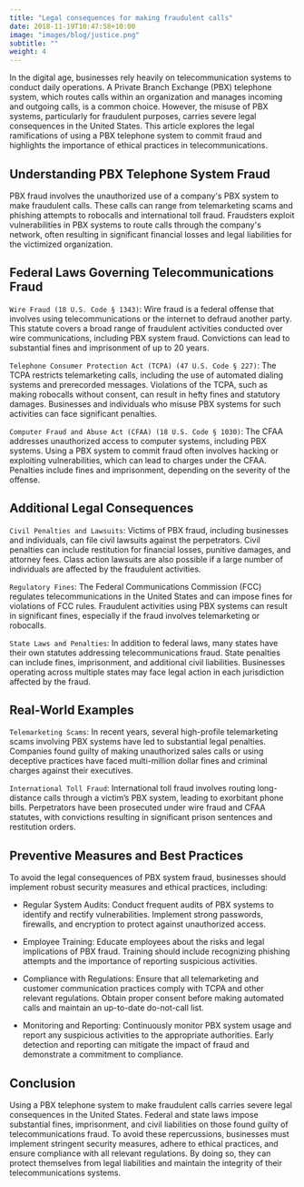 ```yaml
---
title: "Legal consequences for making fraudulent calls"
date: 2018-11-19T10:47:58+10:00
image: "images/blog/justice.png"
subtitle: ""
weight: 4
---
```


In the digital age, businesses rely heavily on telecommunication systems to conduct daily operations. A Private Branch Exchange (PBX) telephone system, which routes calls within an organization and manages incoming and outgoing calls, is a common choice. However, the misuse of PBX systems, particularly for fraudulent purposes, carries severe legal consequences in the United States. This article explores the legal ramifications of using a PBX telephone system to commit fraud and highlights the importance of ethical practices in telecommunications.


## Understanding PBX Telephone System Fraud

PBX fraud involves the unauthorized use of a company's PBX system to make fraudulent calls. These calls can range from telemarketing scams and phishing attempts to robocalls and international toll fraud. Fraudsters exploit vulnerabilities in PBX systems to route calls through the company's network, often resulting in significant financial losses and legal liabilities for the victimized organization.

## Federal Laws Governing Telecommunications Fraud

`Wire Fraud (18 U.S. Code § 1343)`: Wire fraud is a federal offense that involves using telecommunications or the internet to defraud another party. This statute covers a broad range of fraudulent activities conducted over wire communications, including PBX system fraud. Convictions can lead to substantial fines and imprisonment of up to 20 years.

`Telephone Consumer Protection Act (TCPA) (47 U.S. Code § 227)`: The TCPA restricts telemarketing calls, including the use of automated dialing systems and prerecorded messages. Violations of the TCPA, such as making robocalls without consent, can result in hefty fines and statutory damages. Businesses and individuals who misuse PBX systems for such activities can face significant penalties.

`Computer Fraud and Abuse Act (CFAA) (18 U.S. Code § 1030)`: The CFAA addresses unauthorized access to computer systems, including PBX systems. Using a PBX system to commit fraud often involves hacking or exploiting vulnerabilities, which can lead to charges under the CFAA. Penalties include fines and imprisonment, depending on the severity of the offense.


## Additional Legal Consequences

`Civil Penalties and Lawsuits`: Victims of PBX fraud, including businesses and individuals, can file civil lawsuits against the perpetrators. Civil penalties can include restitution for financial losses, punitive damages, and attorney fees. Class action lawsuits are also possible if a large number of individuals are affected by the fraudulent activities.

`Regulatory Fines`: The Federal Communications Commission (FCC) regulates telecommunications in the United States and can impose fines for violations of FCC rules. Fraudulent activities using PBX systems can result in significant fines, especially if the fraud involves telemarketing or robocalls.

`State Laws and Penalties`: In addition to federal laws, many states have their own statutes addressing telecommunications fraud. State penalties can include fines, imprisonment, and additional civil liabilities. Businesses operating across multiple states may face legal action in each jurisdiction affected by the fraud.

## Real-World Examples

`Telemarketing Scams`: In recent years, several high-profile telemarketing scams involving PBX systems have led to substantial legal penalties. Companies found guilty of making unauthorized sales calls or using deceptive practices have faced multi-million dollar fines and criminal charges against their executives.

`International Toll Fraud`: International toll fraud involves routing long-distance calls through a victim’s PBX system, leading to exorbitant phone bills. Perpetrators have been prosecuted under wire fraud and CFAA statutes, with convictions resulting in significant prison sentences and restitution orders.

## Preventive Measures and Best Practices

To avoid the legal consequences of PBX system fraud, businesses should implement robust security measures and ethical practices, including:

- Regular System Audits: Conduct frequent audits of PBX systems to identify and rectify vulnerabilities. Implement strong passwords, firewalls, and encryption to protect against unauthorized access.

- Employee Training: Educate employees about the risks and legal implications of PBX fraud. Training should include recognizing phishing attempts and the importance of reporting suspicious activities.

- Compliance with Regulations: Ensure that all telemarketing and customer communication practices comply with TCPA and other relevant regulations. Obtain proper consent before making automated calls and maintain an up-to-date do-not-call list.

- Monitoring and Reporting: Continuously monitor PBX system usage and report any suspicious activities to the appropriate authorities. Early detection and reporting can mitigate the impact of fraud and demonstrate a commitment to compliance.


## Conclusion

Using a PBX telephone system to make fraudulent calls carries severe legal consequences in the United States. Federal and state laws impose substantial fines, imprisonment, and civil liabilities on those found guilty of telecommunications fraud. To avoid these repercussions, businesses must implement stringent security measures, adhere to ethical practices, and ensure compliance with all relevant regulations. By doing so, they can protect themselves from legal liabilities and maintain the integrity of their telecommunications systems.

